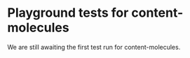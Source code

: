 # Playground tests for content-molecules
We are still awaiting the first test run for content-molecules.
